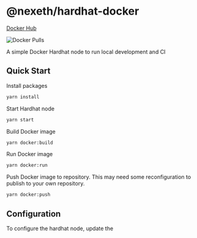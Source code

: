 # @nexeth/hardhat-docker

[Docker Hub](https://hub.docker.com/r/nexeth/hardhat)

![Docker Pulls](https://img.shields.io/docker/pulls/nexeth/hardhat)

A simple Docker Hardhat node to run local development and CI

## Quick Start

Install packages

```bash
yarn install
```

Start Hardhat node

```bash
yarn start
```

Build Docker image

```bash
yarn docker:build
```

Run Docker image

```bash
yarn docker:run
```

Push Docker image to repository. This may need some reconfiguration to publish to your own repository.

```bash
yarn docker:push
```

## Configuration

To configure the hardhat node, update the 